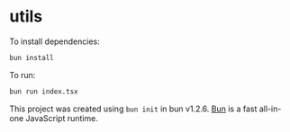 # utils

To install dependencies:

```bash
bun install
```

To run:

```bash
bun run index.tsx
```

This project was created using `bun init` in bun v1.2.6. [Bun](https://bun.sh) is a fast all-in-one JavaScript runtime.

